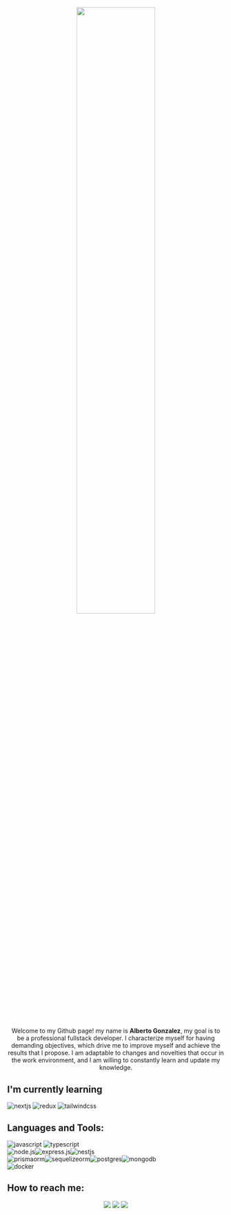 ## <p align="center"><img src="https://media.tenor.com/mGgWY8RkgYMAAAAC/hello-world.gif" width=60%/></p>

<p align="center" >
    Welcome to my Github page! my name is <strong>Alberto Gonzalez</strong>, my goal is to be a professional fullstack developer. I characterize myself for having demanding objectives, which drive me to improve myself and achieve the results that I propose. I am adaptable to changes and novelties that occur in the work environment, and I am willing to constantly learn and update my knowledge.
  <br/>
</p>

## I'm currently learning
<div>
    <img src="https://img.shields.io/badge/Next.js-000000.svg?style=for-the-badge&logo=nextdotjs&logoColor=white" alt="nextjs">
    <img src="https://img.shields.io/badge/Redux-764ABC.svg?style=for-the-badge&logo=Redux&logoColor=white" alt="redux">
    <img src="https://img.shields.io/badge/Tailwind%20CSS-06B6D4.svg?style=for-the-badge&logo=Tailwind-CSS&logoColor=white" alt="tailwindcss">
</div>

## Languages and Tools:
<div>
    <img src="https://img.shields.io/badge/JavaScript-F7DF1E.svg?style=for-the-badge&logo=JavaScript&logoColor=black" alt="javascript">
    <img src="https://img.shields.io/badge/TypeScript-3178C6.svg?style=for-the-badge&logo=TypeScript&logoColor=white" alt="typescript">
</div>
<div style="display:flex">
    <img src="https://img.shields.io/badge/Node.js-339933.svg?style=for-the-badge&logo=nodedotjs&logoColor=white" alt="node.js">
    <img src="https://img.shields.io/badge/express.js-%23404d59.svg?style=for-the-badge&logo=express&logoColor=%2361DAFB" alt="express.js">
    <img src="https://img.shields.io/badge/NestJS-E0234E.svg?style=for-the-badge&logo=NestJS&logoColor=white" alt="nestjs">
</div>
<div style="display:flex;">
    <img src="https://img.shields.io/badge/Prisma-2D3748.svg?style=for-the-badge&logo=Prisma&logoColor=white" alt="prismaorm">
    <img src="https://img.shields.io/badge/Sequelize-52B0E7.svg?style=for-the-badge&logo=Sequelize&logoColor=white" alt="sequelizeorm">
    <img src="https://img.shields.io/badge/PostgreSQL-4169E1.svg?style=for-the-badge&logo=PostgreSQL&logoColor=white" alt="postgres">
    <img src="https://img.shields.io/badge/MongoDB-47A248.svg?style=for-the-badge&logo=MongoDB&logoColor=white" alt="mongodb">
</div>
<img src="https://img.shields.io/badge/Docker-2496ED.svg?style=for-the-badge&logo=Docker&logoColor=white" alt="docker">

## How to reach me:

<div align='center'>
<a href="mailto:albertogonzalezmantilla@gmail.com"> <img src="https://img.shields.io/badge/Gmail-D14836?style=for-the-badge&logo=gmail&logoColor=white"/></a>
<a href="https://www.linkedin.com/in/albertoagonzalezm"> <img src="https://img.shields.io/badge/LinkedIn-0077B5?style=for-the-badge&logo=linkedin&logoColor=white" /></a>
<a href="wa.me/573177124702"> <img src="https://img.shields.io/badge/WhatsApp-25D366?style=for-the-badge&logo=whatsapp&logoColor=white" /></a>
</div>
</div>
